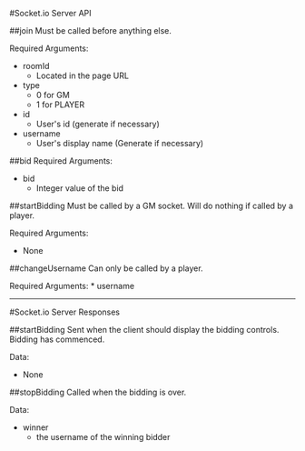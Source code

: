 #Socket.io Server API

##join
Must be called before anything else.

Required Arguments:
* roomId
  * Located in the page URL
* type
  * 0 for GM
  * 1 for PLAYER
* id
  * User's id (generate if necessary)
* username
  * User's display name (Generate if necessary)

##bid
Required Arguments:
* bid
  * Integer value of the bid

##startBidding
Must be called by a GM socket. Will do nothing if called by a player.

Required Arguments:
  * None

##changeUsername
Can only be called by a player.

Required Arguments:
    * username

---

#Socket.io Server Responses

##startBidding
Sent when the client should display the bidding controls. Bidding has commenced.

Data:
* None

##stopBidding
Called when the bidding is over.

Data:
* winner
  * the username of the winning bidder
